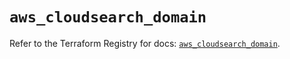 # `aws_cloudsearch_domain`

Refer to the Terraform Registry for docs: [`aws_cloudsearch_domain`](https://registry.terraform.io/providers/hashicorp/aws/4.67.0/docs/resources/cloudsearch_domain).
